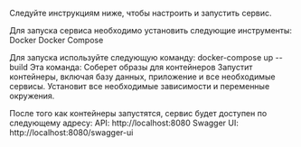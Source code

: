 Следуйте инструкциям ниже, чтобы настроить и запустить сервис.

Для запуска сервиса необходимо установить следующие инструменты:
Docker
Docker Compose

Для запуска используйте следующую команду:
docker-compose up --build
Эта команда:
Соберет образы для контейнеров
Запустит контейнеры, включая базу данных, приложение и все необходимые сервисы.
Установит все необходимые зависимости и переменные окружения.

После того как контейнеры запустятся, сервис будет доступен по следующему адресу:
API: http://localhost:8080
Swagger UI: http://localhost:8080/swagger-ui
